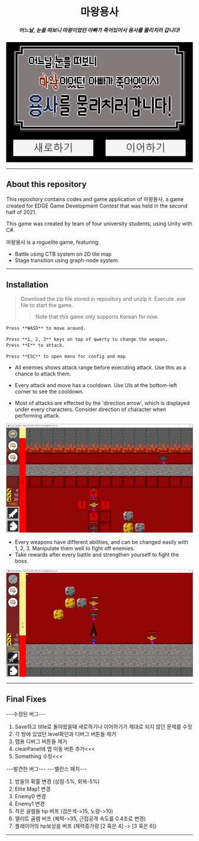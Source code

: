 <h1 align="center">
마왕용사
</h1>

<h5 align="center">
어느날, 눈을 떠보니 마왕이었던 아빠가 죽어있어서 용사를 물리치러 갑니다!
</h5>
<p align="center">
    <img src="https://github.com/CBI777/MaWang/blob/Final/Readme_Img/image.png" width=700>
</p>

-------------------

## About this repository
This repository contains codes and game application of 마왕용사, a game created for EDGE Game Development Contest that was held in the second half of 2021.

This game was created by team of four university students, using Unity with C#.

마왕용사 is a roguelite game, featuring:
  - Battle using CTB system on 2D tile map
  - Stage transition using graph-node system.
--------------------
## Installation
> Download the zip file stored in repository and unzip it. Execute .exe file to start the game.
> > Note that this game only supports Korean for now.

```
Press **WASD** to move around.
```

```
Press **1, 2, 3** keys on top of qwerty to change the weapon,
Press **E** to attack.
```

```
Press **ESC** to open menu for config and map
```

- All enemies shows attack range before executing attack. Use this as a chance to attack them.

-  Every attack and move has a cooldown. Use UIs at the bottom-left corner to see the cooldown.

-  Most of attacks are effected by the 'direction arrow', which is displayed under every characters. Consider direction of character when performing attack.

<p align="center">
    <img src="https://github.com/CBI777/MaWang/blob/Final/Readme_Img/image%20(1).png" width=700>
</p>

- Every weapons have different abilities, and can be changed easily with 1, 2, 3. Manipulate them well to fight off enemies.
- Take rewards after every battle and strengthen yourself to fight the boss.

<p align="center">
    <img src="https://github.com/CBI777/MaWang/blob/Final/Readme_Img/image%20(2).png" width=700>
</p>

--------------------
## Final Fixes
---수정된 버그---
1. Save하고 title로 돌아왔을때 새로하기나 이어하기가 제대로 되지 않던 문제를 수정
2. 각 방에 있었던 level확인과 디버그 버튼들 제거
3. 맵용 디버그 버튼들 제거
4. clearPanel에 맵 이동 버튼 추가<<<
5. Something 수정<<<

---발견한 버그---
---밸런스 패치---
1. 방들의 확률 변경 (상점-5%, 회복-5%)
2. Elite Map1 변경
3. Enemy0 변경
4. Enemy1 변경
5. 작은 골렘들 hp 버프 (검은색->15, 노랑->10)
6. 엘리트 골렘 버프 (체력->35, 근접공격 속도를 0.4초로 변경)
7. 플레이어의 hp보상을 버프 (체력증가량 [2 혹은 4] -> [3 혹은 6])
--------------------
